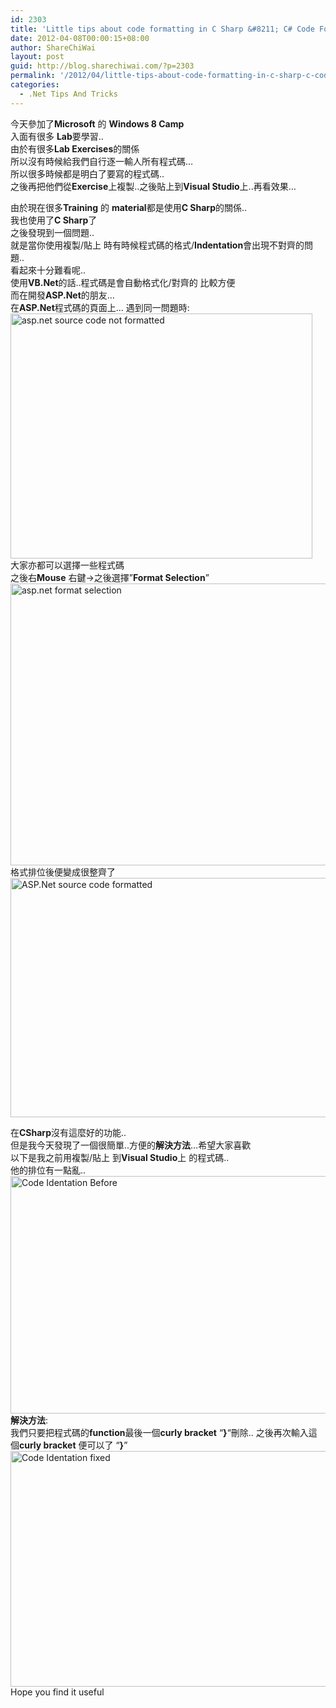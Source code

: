 ```yaml
---
id: 2303
title: 'Little tips about code formatting in C Sharp &#8211; C# Code Formatting 的小小貼事'
date: 2012-04-08T00:00:15+08:00
author: ShareChiWai
layout: post
guid: http://blog.sharechiwai.com/?p=2303
permalink: '/2012/04/little-tips-about-code-formatting-in-c-sharp-c-code-formatting-%e7%9a%84%e5%b0%8f%e5%b0%8f%e8%b2%bc%e4%ba%8b/'
categories:
  - .Net Tips And Tricks
---
```

今天參加了**Microsoft** 的 **Windows 8 Camp**  
入面有很多 **Lab**要學習..  
由於有很多**Lab Exercises**的關係  
所以沒有時候給我們自行逐一輸人所有程式碼&#8230;  
所以很多時候都是明白了要寫的程式碼..  
之後再把他們從**Exercise**上複製..之後貼上到**Visual Studio**上..再看效果&#8230;

由於現在很多**Training** 的 **material**都是使用**C Sharp**的關係..  
我也使用了**C Sharp**了  
之後發現到一個問題..  
就是當你使用複製/貼上 時有時候程式碼的格式/**Indentation**會出現不對齊的問題..  
看起來十分難看呢..  
使用**VB.Net**的話..程式碼是會自動格式化/對齊的 比較方便  
而在開發**ASP.Net**的朋友&#8230;  
在**ASP.Net**程式碼的頁面上&#8230; 遇到同一問題時:  
<img src="http://api.photoshop.com/v1.0/accounts/aa9037104a014abbb11ad4bd58324b91/assets/59ff70c881304188a07d54805025c542" alt="asp.net source code not formatted" width="483" height="392" />  
大家亦都可以選擇一些程式碼  
之後右**Mouse** 右鍵->之後選擇&#8221;**Format Selection**&#8221;  
<img src="http://api.photoshop.com/v1.0/accounts/aa9037104a014abbb11ad4bd58324b91/assets/b1cef57690bb4ff1aaa74c71915c3fea" alt="asp.net format selection" width="763" height="451" />  
格式排位後便變成很整齊了  
<img src="http://api.photoshop.com/v1.0/accounts/aa9037104a014abbb11ad4bd58324b91/assets/2ad3e1bfeb0a404188e69ad929233f42" alt="ASP.Net source code formatted" width="518" height="383" /> 

在**CSharp**沒有這麼好的功能..  
但是我今天發現了一個很簡單..方便的**解決方法**&#8230;希望大家喜歡  
以下是我之前用複製/貼上 到**Visual Studio**上 的程式碼..  
他的排位有一點亂..  
<img src="http://api.photoshop.com/v1.0/accounts/aa9037104a014abbb11ad4bd58324b91/assets/549a2ad7c7374e1fa27ae884d0396149" alt="Code Identation Before" width="745" height="380" />  
**解決方法**:  
我們只要把程式碼的**function**最後一個**curly bracket** &#8220;**}**&#8220;刪除.. 之後再次輸入這個**curly bracket** 便可以了 &#8220;**}**&#8221;  
<img src="http://api.photoshop.com/v1.0/accounts/aa9037104a014abbb11ad4bd58324b91/assets/84c34a79299b416dae8e03c5feb4e384" alt="Code Identation fixed" width="714" height="377" />  
Hope you find it useful